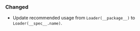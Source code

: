 <!--
A new scriv changelog fragment.

Uncomment the section that is right (remove the HTML comment wrapper).
-->

<!--
### Added

- A bullet item for the Added category.

-->
### Changed

- Update recommended usage from `Loader(__package__)` to `Loader(__spec__.name)`.

<!--
### Fixed

- A bullet item for the Fixed category.

-->
<!--
### Deprecated

- A bullet item for the Deprecated category.

-->
<!--
### Removed

- A bullet item for the Removed category.

-->
<!--
### Security

- A bullet item for the Security category.

-->
<!--
### Infrastructure

- A bullet item for the Infrastructure category.

-->
